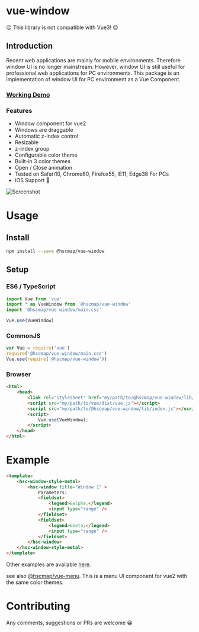 # vue-window

😣 This library is not compatible with Vue3! 😣

## Introduction
Recent web applications are mainly for mobile environments. Therefore window UI is no longer mainstream.
However, window UI is still useful for professional web applications for PC environments.
This package is an implementation of window UI for PC environment as a Vue Component.

### [Working Demo](https://michitaro.github.io/vue-window)
### Features
* Window component for vue2
* Windows are draggable
* Automatic z-index control
* Resizable
* z-index group
* Configurable color theme
* Built-in 3 color themes
* Open / Close animation
* Tested on Safari10, Chrome60, Firefox55, IE11, Edge38 For PCs 
* iOS Support 🎉

![Screenshot](./docs/screenshot.png)

# Usage
## Install
```sh
npm install --save @hscmap/vue-window
```

## Setup

### ES6 / TypeScript
```typescript
import Vue from 'vue'
import * as VueWindow from '@hscmap/vue-window'
import '@hscmap/vue-window/main.css'

Vue.use(VueWindow)
```

### CommonJS
```javascript
var Vue = require('vue')
require('@hscmap/vue-window/main.css')
Vue.use(require('@hscmap/vue-window'))
```

### Browser
```html
<html>
	<head>
		<link rel="stylesheet" href="my/path/to/@hscmap/vue-window/lib/main.css"/>
		<script src="my/path/to/vue/dist/vue.js"></script>
		<script src="my/path/to/@hscmap/vue-window/lib/index.js"></script>
		<script>
			Vue.use(VueWindow);
		</script>
	</head>
</html>
```

# Example
```html
<template>
    <hsc-window-style-metal>
        <hsc-window title="Window 1" >
            Parameters:
            <fieldset>
                <legend>&alpha;</legend>
                <input type="range" />
            </fieldset>
            <fieldset>
                <legend>&beta;</legend>
                <input type="range" />
            </fieldset>
        </hsc-window>
    </hsc-window-style-metal>
</template>
```

Other examples are available [here](http://michitaro.github.io/vue-window/).

see also [@hscmap/vue-menu](https://github.com/michitaro/vue-menu).
This is a menu UI component for vue2 with the same color themes.

# Contributing
Any comments, suggestions or PRs are welcome 😀
